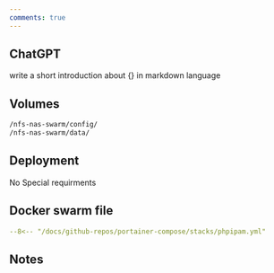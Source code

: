 ```yaml
---
comments: true
---
```


## ChatGPT
write a short introduction about {} in markdown language

## Volumes

```bash
/nfs-nas-swarm/config/
/nfs-nas-swarm/data/
```

## Deployment
No Special requirments

## Docker swarm file
``` yaml linenums="1" 
--8<-- "/docs/github-repos/portainer-compose/stacks/phpipam.yml"
```

## Notes


